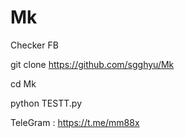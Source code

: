 # Mk

Checker FB

git clone https://github.com/sgghyu/Mk

cd Mk

python TESTT.py


TeleGram : https://t.me/mm88x
